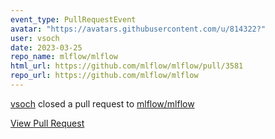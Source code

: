 ```yaml
---
event_type: PullRequestEvent
avatar: "https://avatars.githubusercontent.com/u/814322?"
user: vsoch
date: 2023-03-25
repo_name: mlflow/mlflow
html_url: https://github.com/mlflow/mlflow/pull/3581
repo_url: https://github.com/mlflow/mlflow
---
```


<a href='https://github.com/vsoch' target='_blank'>vsoch</a> closed a pull request to <a href='https://github.com/mlflow/mlflow' target='_blank'>mlflow/mlflow</a>

<a href='https://github.com/mlflow/mlflow/pull/3581' target='_blank'>View Pull Request</a>